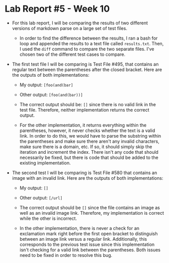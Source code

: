 # Lab Report #5 - Week 10

* For this lab report, I will be comparing the results of two different versions of markdown parse on a large set of test files. 
    * In order to find the difference between the results,
    I ran a bash for loop and appended the results to a text file called `results.txt`. Then, I used the `diff` command to compare the two separate files. I've chosen two of the different test cases to compare.

* The first test file I will be comparing is Test File #495, that contains an regular text between the parentheses after the closed bracket. Here are the outputs of both implementations:
    * My output: `[foo(and(bar]`
    * Other output: `[foo(and(bar))]`
    * The correct output should be: `[]` since there is no valid link in the test file. Therefore, neither implementation returns the correct output.

    * For the other implementation, it returns everything within the parentheses, however, it never checks whether the text is a valid link. In order to do this, we would have to parse the substring within the parentheses and make sure there aren't any invalid characters, make sure there is a domain, etc. If so, it should simply skip the iteration and increment the index. There isn't any code that should necessarily be fixed, but there is code that should be added to the existing implementation.


* The second test I will be comparing is Test File #580 that contains an image with an invalid link. Here are the outputs of both implementations: 

    * My output: `[]`
     * Other output: `[/url]`

    * The correct output should be `[]` since the file contains an image as well as an invalid image link. Therefore, my implementation is correct while the other is incorrect.

    * In the other implementation, there is never a check for an exclamation mark right before the first open bracket to distinguish between an image link versus a regular link. Additionally, this corresponds to the previous test issue since this implementation isn't checking for a valid link between the parentheses. Both issues need to be fixed in order to resolve this bug.

